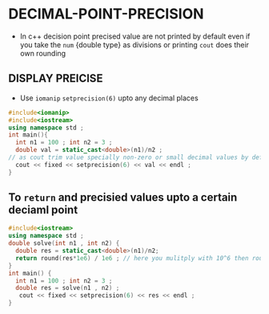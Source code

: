 # DECIMAL-POINT-PRECISION

- In c++ decision point precised value are not printed by default even if you take the `num` {double type} as divisions or printing `cout` does their own rounding
## DISPLAY PREICISE
- Use `iomanip`  `setprecision(6)` upto any decimal places
```cpp
#include<iomanip>
#include<iostream>
using namespace std ;
int main(){
  int n1 = 100 ; int n2 = 3 ;
  double val = static_cast<double>(n1)/n2 ;
// as cout trim value specially non-zero or small decimal values by default
  cout << fixed << setprecision(6) << val << endl ;
}
```

## To `return` and precisied values upto a certain deciaml point
```cpp
#include<iostream>
using namespace std ;
double solve(int n1 , int n2) {
  double res = static_cast<double>(n1)/n2;
  return round(res*1e6) / 1e6 ; // here you mulitply with 10^6 then round it off for precision and then again divide with 10^6
}
int main() {
  int n1 = 100 ; int n2 = 3 ;
  double res = solve(n1 , n2) ;
   cout << fixed << setprecision(6) << res << endl ;
}
```
